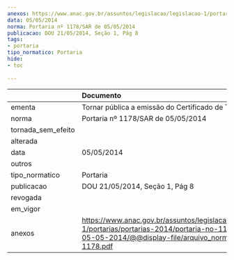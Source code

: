 ```yaml
---
anexos: https://www.anac.gov.br/assuntos/legislacao/legislacao-1/portarias/portarias-2014/portaria-no-1178-sar-de-05-05-2014/@@display-file/arquivo_norma/PA2014-1178.pdf
data: 05/05/2014
norma: Portaria nº 1178/SAR de 05/05/2014
publicacao: DOU 21/05/2014, Seção 1, Pág 8
tags:
- portaria
tipo_normatico: Portaria
hide: 
- toc 
 
---
```


|                    | Documento                                                                                                                                                         |
|:-------------------|:------------------------------------------------------------------------------------------------------------------------------------------------------------------|
| ementa             | Tornar pública a emissão do Certificado de Tipo (CT).                                                                                                             |
| norma              | Portaria nº 1178/SAR de 05/05/2014                                                                                                                                |
| tornada_sem_efeito |                                                                                                                                                                   |
| alterada           |                                                                                                                                                                   |
| data               | 05/05/2014                                                                                                                                                        |
| outros             |                                                                                                                                                                   |
| tipo_normatico     | Portaria                                                                                                                                                          |
| publicacao         | DOU 21/05/2014, Seção 1, Pág 8                                                                                                                                    |
| revogada           |                                                                                                                                                                   |
| em_vigor           |                                                                                                                                                                   |
| anexos             | https://www.anac.gov.br/assuntos/legislacao/legislacao-1/portarias/portarias-2014/portaria-no-1178-sar-de-05-05-2014/@@display-file/arquivo_norma/PA2014-1178.pdf |